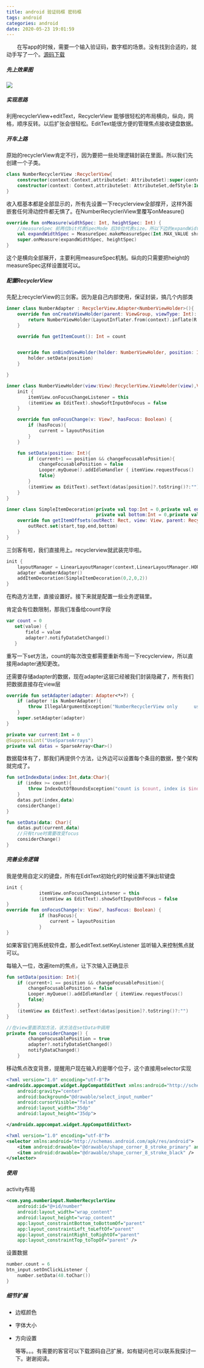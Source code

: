 ```yaml
---
title: android 验证码框 密码框
tags: android
categories: android
date: 2020-05-23 19:01:59
---
```



&emsp;&emsp;在写app的时候，需要一个输入验证码，数字框的场景。没有找到合适的，就动手写了一个。[源码下载](https://github.com/zongshouzhi/DemoSource/tree/master/NumberInput)

##### 先上效果图

![](http://qiniu.moluyun.com/number_screenshot.jpeg)

##### 实现思路

利用recyclerView+editText，RecyclerView 能够很轻松的布局横向，纵向，网格，顺序反转。以后扩张会很轻松。EditText能很方便的管理焦点接收键盘数据。

##### 开车上路

原始的recyclerView肯定不行，因为要把一些处理逻辑封装在里面。所以我们先创建一个子类。

```kotlin
class NumberRecyclerView :RecyclerView{
    constructor(context:Context,attributeSet: AttributeSet):super(context,attributeSet)
    constructor(context: Context,attributeSet: AttributeSet,defStyle:Int):super(context,attributeSet,defStyle)
}
```

收入框基本都是全部显示的，所有先设置一下recyclerview全部撑开，这样外面嵌套任何滑动控件都无惧了。在NumberRecycleriView里覆写onMeasure()

```kotlin
override fun onMeasure(widthSpec: Int, heightSpec: Int) {
    //measureSpec 前两位bit代表SpecMode 后30位代表size。所以下边的expandWidthSpec的模式为子view想要多大就有多大
    val expandWidthSpec = MeasureSpec.makeMeasureSpec(Int.MAX_VALUE shr 2,MeasureSpec.AT_MOST)
    super.onMeasure(expandWidthSpec, heightSpec)
}
```

这个是横向全部展开，主要利用measureSpec机制。纵向的只需要把height的measureSpec这样设置就可以。

##### 配置RecyclerView

先配上recyclerView的三剑客。因为是自己内部使用，保证封装，搞几个内部类

```kotlin
inner class NumberAdapter : RecyclerView.Adapter<NumberViewHolder>(){
    override fun onCreateViewHolder(parent: ViewGroup, viewType: Int): NumberViewHolder {
        return NumberViewHolder(LayoutInflater.from(context).inflate(R.layout.item_number_input,parent,false))
    }

    override fun getItemCount(): Int = count


    override fun onBindViewHolder(holder: NumberViewHolder, position: Int) {
        holder.setData(position)
    }

}

inner class NumberViewHolder(view:View):RecyclerView.ViewHolder(view),View.OnFocusChangeListener{
    init {
        itemView.onFocusChangeListener = this
        (itemView as EditText).showSoftInputOnFocus = false
    }

    override fun onFocusChange(v: View?, hasFocus: Boolean) {
        if (hasFocus){
            current = layoutPosition
        }
    }

    fun setData(position: Int){
        if (current+1 == position && changeFocusablePosition){
            changeFocusablePosition = false
            Looper.myQueue().addIdleHandler { itemView.requestFocus()
            false}
        }
        (itemView as EditText).setText(datas[position]?.toString()?:"")
    }
}

inner class SimpleItemDecoration(private val top:Int = 0,private val end:Int = 0,
                                 private val bottom:Int = 0,private val start:Int = 0):ItemDecoration(){
    override fun getItemOffsets(outRect: Rect, view: View, parent: RecyclerView, state: State) {
        outRect.set(start,top,end,bottom)
    }
}
```

三剑客有啦，我们直接用上。recyclerview就武装完毕啦。

```kotlin
init {
    layoutManager = LinearLayoutManager(context,LinearLayoutManager.HORIZONTAL,true)
    adapter =NumberAdapter()
    addItemDecoration(SimpleItemDecoration(0,2,0,2))
}
```

在构造方法里，直接设置好。接下来就是配置一些业务逻辑里。

肯定会有位数限制，那我们准备给count字段

```kotlin
var count = 0
   set(value) {
       field = value
       adapter?.notifyDataSetChanged()
   }
```

重写一下set方法，count的每次改变都需要重新布局一下recyclerview，所以直接用adapter通知更改。

还需要存储adapter的数据，现在adapter这层已经被我们封装隐藏了，所有我们把数据直接存在view层

```kotlin
override fun setAdapter(adapter: Adapter<*>?) {
    if (adapter !is NumberAdapter){
        throw IllegalArgumentException("NumberRecyclerView only      use NumberAdapter!")
    }
    super.setAdapter(adapter)
}

private var current:Int = 0
@SuppressLint("UseSparseArrays")
private val datas = SparseArray<Char>()
```

数据载体有了，那我们再提供个方法，让外边可以设置每个条目的数据，整个架构就完成了。

```kotlin
fun setIndexData(index:Int,data:Char){
    if (index >= count){
        throw IndexOutOfBoundsException("count is $count, index is $index")
    }
    datas.put(index,data)
    considerChange()
}

fun setData(data: Char){
    datas.put(current,data)
    //只有true时需要改变focus
    considerChange()
}
```

##### 完善业务逻辑

我是使用自定义的键盘，所有在EditText初始化的时候设置不弹出软键盘

```kotlin
init {
            itemView.onFocusChangeListener = this
            (itemView as EditText).showSoftInputOnFocus = false
}
override fun onFocusChange(v: View?, hasFocus: Boolean) {
            if (hasFocus){
                current = layoutPosition
            }
}
```

如果客官们用系统软件盘，那么editText.setKeyListener 监听输入来控制焦点就可以。

每输入一位，改遍item的焦点，让下次输入正确显示

```kotlin
fun setData(position: Int){
    if (current+1 == position && changeFocusablePosition){
        changeFocusablePosition = false
        Looper.myQueue().addIdleHandler { itemView.requestFocus()
        false}
    }
    (itemView as EditText).setText(datas[position]?.toString()?:"")
}

//在view里面添加方法，该方法在setData中调用
private fun considerChange() {
        changeFocusablePosition = true
        adapter?.notifyDataSetChanged()
        notifyDataChanged()
    }
```

移动焦点改变背景，提醒用户现在输入的是哪个位子，这个直接用selector实现

```xml
<?xml version="1.0" encoding="utf-8"?>
<androidx.appcompat.widget.AppCompatEditText xmlns:android="http://schemas.android.com/apk/res/android"
    android:gravity="center"
    android:background="@drawable/select_input_number"
    android:cursorVisible="false"
    android:layout_width="35dp"
    android:layout_height="35dp">

</androidx.appcompat.widget.AppCompatEditText>

<?xml version="1.0" encoding="utf-8"?>
<selector xmlns:android="http://schemas.android.com/apk/res/android">
    <item android:drawable="@drawable/shape_corner_8_stroke_primary" android:state_focused="true" />
    <item android:drawable="@drawable/shape_corner_8_stroke_black" />
</selector>
```

##### 使用

activity布局

```xml
<com.yang.numberinput.NumberRecyclerView
    android:id="@+id/number"
    android:layout_width="wrap_content"
    android:layout_height="wrap_content"
    app:layout_constraintBottom_toBottomOf="parent"
    app:layout_constraintLeft_toLeftOf="parent"
    app:layout_constraintRight_toRightOf="parent"
    app:layout_constraintTop_toTopOf="parent" />
```

设置数据

```kotlin
number.count = 6
btn_input.setOnClickListener {
    number.setData(48.toChar())
}
```

##### 细节扩展

* 边框颜色

* 字体大小

* 方向设置

  等等。。。有需要的客官可以下载源码自己扩展，如有疑问也可以联系我探讨一下。谢谢阅读。